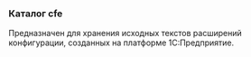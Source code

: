### Каталог cfe

Предназначен для хранения исходных текстов расширений конфигурации, созданных на платформе 1С:Предприятие.
